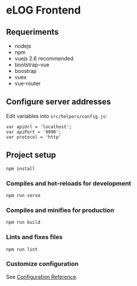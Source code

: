 # eLOG Frontend

## Requeriments
 - nodejs
 - npm
 - vuejs 2.6 recommended
 - bootstrap-vue
 - boostrap
 - vuex
 - vue-router

## Configure server addresses

Edit variables into `src/helpers/config.js`:

```
var apiUrl = 'localhost';
var apiPort = '8090';
var protocol = 'http'
```

## Project setup
```
npm install
```

### Compiles and hot-reloads for development
```
npm run serve
```

### Compiles and minifies for production
```
npm run build
```

### Lints and fixes files
```
npm run lint
```

### Customize configuration
See [Configuration Reference](https://cli.vuejs.org/config/).
